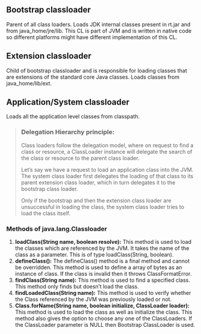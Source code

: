 ## Bootstrap classloader

Parent of all class loaders. Loads JDK internal classes present in rt.jar and from java_home/jre/lib. This CL is part of
JVM and is written in native code so different platforms might have different implementation of this CL.

## Extension classloader

Child of bootstrap classloader and is responsible for loading classes that are extensions of the standard core Java
classes. Loads classes from java_home/lib/ext.

## Application/System classloader

Loads all the application level classes from classpath.

> ### Delegation Hierarchy principle:
> Class loaders follow the delegation model, where on request to find a class or resource, a ClassLoader instance will
> delegate the search of the class or resource to the parent class loader.
>
> Let’s say we have a request to load an application class into the JVM. The system class loader first delegates the
> loading of that class to its parent extension class loader, which in turn delegates it to the bootstrap class
> loader.
>
> Only if the bootstrap and then the extension class loader are unsuccessful in loading the class, the system class
> loader
> tries to load the class itself.

### Methods of java.lang.Classloader

1. **loadClass(String name, boolean resolve):** This method is used to load the classes which are referenced by the JVM. It
takes the name of the class as a parameter. This is of type loadClass(String, boolean).
2. **defineClass():** The defineClass() method is a final method and cannot be overridden. This method is used to define a
array of bytes as an instance of class. If the class is invalid then it throws ClassFormatError.
3. **findClass(String name):** This method is used to find a specified class. This method only finds but doesn’t load the
class.
4. **findLoadedClass(String name):** This method is used to verify whether the Class referenced by the JVM was previously
loaded or not.
5. **Class.forName(String name, boolean initialize, ClassLoader loader):** This method is used to load the class as well as
initialize the class. This method also gives the option to choose any one of the ClassLoaders. If the ClassLoader
parameter is NULL then Bootstrap ClassLoader is used.


